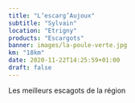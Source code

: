 ```yaml
---
title: "L’escarg’Aujoux"
subtitle: "Sylvain"
location: "Etrigny"
products: "Escargots"
banner: images/la-poule-verte.jpg
km: "18km"
date: 2020-11-22T14:25:59+01:00
draft: false
---
```


Les meilleurs escagots de la région